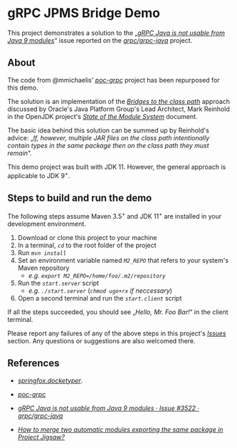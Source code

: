 # gRPC JPMS Bridge Demo


This project demonstrates a solution to the „[*gRPC Java is not usable from Java 9 modules*](https://github.com/grpc/grpc-java/issues/3522)“ issue reported on the [*grpc/grpc-java*](https://github.com/grpc/grpc-java) project.


## About

The code from @mmichaelis' [*poc-grpc*](https://github.com/mmichaelis/poc-grpc) project has been repurposed for this demo.

The solution is an implementation of the [*Bridges to the class path*](https://openjdk.java.net/projects/jigsaw/spec/sotms/#bridges-to-the-class-path) approach discussed by Oracle's Java Platform Group's Lead Architect, Mark Reinhold in the OpenJDK project's [*State of the Module System*](https://openjdk.java.net/projects/jigsaw/spec/sotms/) document.

The basic idea behind this solution can be summed up by Reinhold's advice: „*If, however, multiple JAR files on the class path intentionally contain types in the same package then on the class path they must remain*“.

This demo project was built with JDK 11. However, the general approach is applicable to JDK 9<sup>+</sup>.

## Steps to build and run the demo


The following steps assume Maven 3.5<sup>+</sup> and JDK 11<sup>+</sup> are installed in your development environment.

1. Download or clone this project to your machine
2. In a terminal, *`cd`* to the root folder of the project
3. Run *`mvn install`*
4. Set an environment variable named *`M2_REPO`* that refers to your system's Maven repository
   - *e.g. `export M2_REPO=/home/foo/.m2/repository`*
5. Run the *`start.server`* script
   - *e.g. `./start.server`* (*`chmod ugo+rx` if neccessary*)
6. Open a second terminal and run the *`start.client`* script

If all the steps succeeded, you should see „*Hello, Mr. Foo Bar!*“ in the client terminal. 

Please report any failures of any of the above steps in this project's [*Issues*](https://github.com/lingocoder/grpc.jpms.bridge.demo/issues) section. Any questions or suggestions are also welcomed there.


## References

* [*springfox.docketyper*](https://github.com/lingocoder/sprinfox.docketyper).

* [*poc-grpc*](https://github.com/mmichaelis/poc-grpc)

* [*gRPC Java is not usable from Java 9 modules · Issue #3522 · grpc/grpc-java*](https://github.com/grpc/grpc-java/issues/3522)

* [*How to merge two automatic modules exporting the same package in Project Jigsaw?*](https://stackoverflow.com/questions/60001964/how-to-merge-two-automatic-modules-exporting-the-same-package-in-project-jigsaw)
